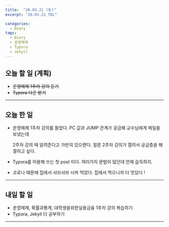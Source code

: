 ```yaml
---
title:  "20.03.21 (토)"
excerpt: "20.03.21 TDL"

categories:
  - Diary
tags:
  - Diary
  - 운영체제
  - Typora
  - Jekyll
---
```




## 오늘 할 일 (계획)

- ~~운영체제 1주차 강의 듣기~~
- ~~Typora 다운 받기~~

<hr/>

## 오늘 한 일

- 운영체제 1주차 강의를 들었다. PC 값과 JUMP 관계가 궁금해 교수님에게 메일을 보냈는데  

  2주차 강의 때 알려준다고 가만히 있으랜다. 얼른 2주차 강의가 열려서 궁금증을 해결하고 싶다.

- Typora를 이용해 쓰는 첫 post 이다. 여러가지 문법이 많던데 언제 습득하지.

- 코로나 때문에 집에서 샤브샤브 시켜 먹었다. 집에서 먹으니까 더 맛있다 !

<hr/>

## 내일 할 일

- 운영체제, 확률과통계, 대학생을위한실용금융 1주차 강의 복습하기
- Typora, Jekyll 더 공부하기

<hr/>

